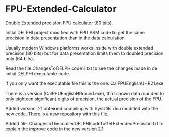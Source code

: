 # FPU-Extended-Calculator
Double Extended precision FPU calculator (80 bits).

Initial DELPHI project modified with FPU ASM code to get the same precision in data presentation than in the data calculation.

Usually modern Windows platforms works inside with double extended precision (80 bits) but for data presentation limits them to doubled precision only (64 bits). 

Read the file ChangesToDELPHIcode11.txt to see the changes made in de initial DELPHI executable code.

if you only want the executable file this is the one: CalFPUEnglishUHR21.exe

There is a version (CalPFUEnglishHRround.exe), that shown data rounded to only eighteen significant digits of precision, the actual precision of the FPU.

Added version .21 obteined compiling with SysUtils.dcu modified with the new code. There is a new repository with this file. 

Added file: ChangesInThecomledDELPHIcodeToGetExtendedPrecision.txt to explain the improve code in the new version 2.1
